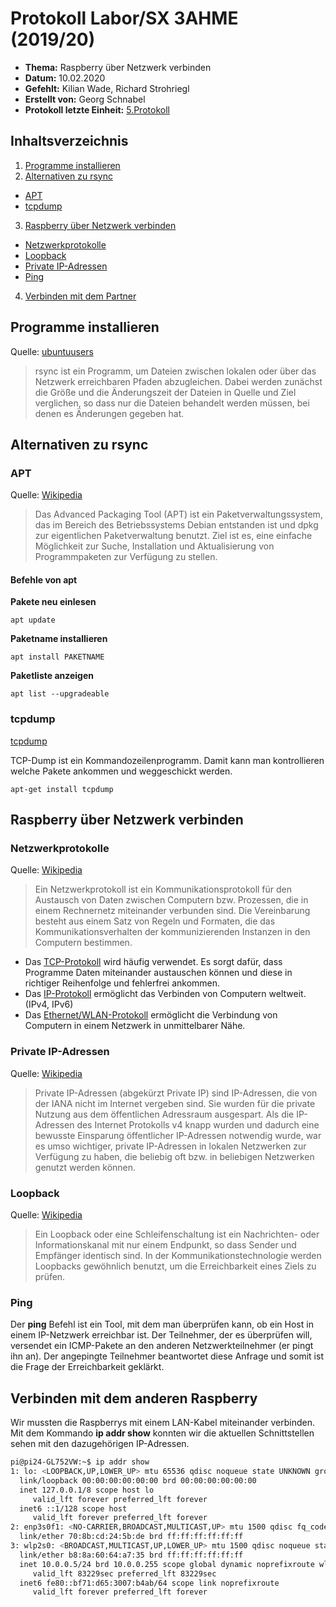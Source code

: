 # Protokoll Labor/SX 3AHME (2019/20)

* **Thema:** Raspberry über Netzwerk verbinden
* **Datum:** 10.02.2020
* **Gefehlt:** Kilian Wade, Richard Strohriegl
* **Erstellt von:** Georg Schnabel
* **Protokoll letzte Einheit:** [5.Protokoll](protokoll_2020-02-03_snagem17.md)

## Inhaltsverzeichnis
1. [Programme installieren](#programme-installieren)
2.  [Alternativen zu rsync](#alternativen-zu-rsync)
  * [APT](https://de.wikipedia.org/wiki/Advanced_Packaging_Tool)
  * [tcpdump](https://wiki.ubuntuusers.de/tcpdump/)
3. [Raspberry über Netzwerk verbinden](#raspberry-über-netzwerk-verbinden)
  * [Netzwerkprotokolle](https://de.wikipedia.org/wiki/Netzwerkprotokoll)
  * [Loopback](https://de.wikipedia.org/wiki/Loopback)
  * [Private IP-Adressen](https://de.wikipedia.org/wiki/Private_IP-Adresse)
  * [Ping](https://de.wikipedia.org/wiki/Ping_(Datenübertragung))
4. [Verbinden mit dem Partner](#verbinden-mit-dem-partner)
  
 ## Programme installieren
 
 Quelle: [ubuntuusers](https://wiki.ubuntuusers.de/rsync/)
> rsync ist ein Programm, um Dateien zwischen lokalen oder über das Netzwerk erreichbaren Pfaden abzugleichen. Dabei werden zunächst die Größe und die Änderungszeit der Dateien in Quelle und Ziel verglichen, so dass nur die Dateien behandelt werden müssen, bei denen es Änderungen gegeben hat.
 
## Alternativen zu rsync
### APT
Quelle: [Wikipedia](https://de.wikipedia.org/wiki/Advanced_Packaging_Tool)
> Das Advanced Packaging Tool (APT) ist ein Paketverwaltungssystem, das im Bereich des Betriebssystems Debian entstanden ist und dpkg zur eigentlichen Paketverwaltung benutzt. Ziel ist es, eine einfache Möglichkeit zur Suche, Installation und Aktualisierung von Programmpaketen zur Verfügung zu stellen.

#### Befehle von apt
**Pakete neu einlesen**
```
apt update
```
**Paketname installieren**
```
apt install PAKETNAME
```
**Paketliste anzeigen**
```
apt list --upgradeable
```

### tcpdump

[tcpdump](https://wiki.ubuntuusers.de/tcpdump/)

TCP-Dump ist ein Kommandozeilenprogramm. Damit kann man kontrollieren welche Pakete ankommen und weggeschickt werden.
```
apt-get install tcpdump
```

  ## Raspberry über Netzwerk verbinden
  
  ### Netzwerkprotokolle
  Quelle: [Wikipedia](https://de.wikipedia.org/wiki/Netzwerkprotokoll)
  > Ein Netzwerkprotokoll ist ein Kommunikationsprotokoll für den Austausch von Daten zwischen Computern bzw. Prozessen, die in einem Rechnernetz miteinander verbunden sind. Die Vereinbarung besteht aus einem Satz von Regeln und Formaten, die das Kommunikationsverhalten der kommunizierenden Instanzen in den Computern bestimmen. 
  
  * Das [TCP-Protokoll](https://de.wikipedia.org/wiki/Transmission_Control_Protocol) wird häufig verwendet. Es sorgt dafür, dass Programme Daten miteinander austauschen können und diese in richtiger Reihenfolge und fehlerfrei ankommen. 
  * Das [IP-Protokoll](https://de.wikipedia.org/wiki/Internet_Protocol) ermöglicht das Verbinden von Computern weltweit.(IPv4, IPv6)
  * Das [Ethernet/WLAN-Protokoll](https://de.wikipedia.org/wiki/Ethernet) ermöglicht die Verbindung von Computern in einem Netzwerk in unmittelbarer Nähe.
  
   ### Private IP-Adressen
 Quelle: [Wikipedia](https://de.wikipedia.org/wiki/Private_IP-Adresse)
 > Private IP-Adressen (abgekürzt Private IP) sind IP-Adressen, die von der IANA nicht im Internet vergeben sind. Sie wurden für die private Nutzung aus dem öffentlichen Adressraum ausgespart. Als die IP-Adressen des Internet Protokolls v4 knapp wurden und dadurch eine bewusste Einsparung öffentlicher IP-Adressen notwendig wurde, war es umso wichtiger, private IP-Adressen in lokalen Netzwerken zur Verfügung zu haben, die beliebig oft bzw. in beliebigen Netzwerken genutzt werden können.
  
  ### Loopback
  Quelle: [Wikipedia](https://de.wikipedia.org/wiki/Loopback)
  > Ein Loopback oder eine Schleifenschaltung ist ein Nachrichten- oder Informationskanal mit nur einem Endpunkt, so dass Sender und Empfänger identisch sind. 
In der Kommunikationstechnologie werden Loopbacks gewöhnlich benutzt, um die Erreichbarkeit eines Ziels zu prüfen.

 ### Ping
 Der **ping** Befehl ist ein Tool, mit dem man überprüfen kann, ob ein Host in einem IP-Netzwerk erreichbar ist. Der Teilnehmer, der es überprüfen will,  versendet ein ICMP-Pakete an den anderen Netzwerkteilnehmer (er pingt ihn an). Der angepingte Teilnehmer beantwortet diese Anfrage und somit ist die Frage der Erreichbarkeit geklärkt.
 
 ## Verbinden mit dem anderen Raspberry
 Wir mussten die Raspberrys mit einem LAN-Kabel miteinander verbinden. Mit dem Kommando **ip addr show** konnten wir die aktuellen Schnittstellen sehen mit den dazugehörigen IP-Adressen.
  ```bash
 pi@pi24-GL752VW:~$ ip addr show
1: lo: <LOOPBACK,UP,LOWER_UP> mtu 65536 qdisc noqueue state UNKNOWN group default qlen 1000
    link/loopback 00:00:00:00:00:00 brd 00:00:00:00:00:00
    inet 127.0.0.1/8 scope host lo
       valid_lft forever preferred_lft forever
    inet6 ::1/128 scope host 
       valid_lft forever preferred_lft forever
2: enp3s0f1: <NO-CARRIER,BROADCAST,MULTICAST,UP> mtu 1500 qdisc fq_codel state DOWN group default qlen 1000
    link/ether 70:8b:cd:24:5b:de brd ff:ff:ff:ff:ff:ff
3: wlp2s0: <BROADCAST,MULTICAST,UP,LOWER_UP> mtu 1500 qdisc noqueue state UP group default qlen 1000
    link/ether b8:8a:60:64:a7:35 brd ff:ff:ff:ff:ff:ff
    inet 10.0.0.5/24 brd 10.0.0.255 scope global dynamic noprefixroute wlp2s0
       valid_lft 83229sec preferred_lft 83229sec
    inet6 fe80::bf71:d65:3007:b4ab/64 scope link noprefixroute 
       valid_lft forever preferred_lft forever
```

